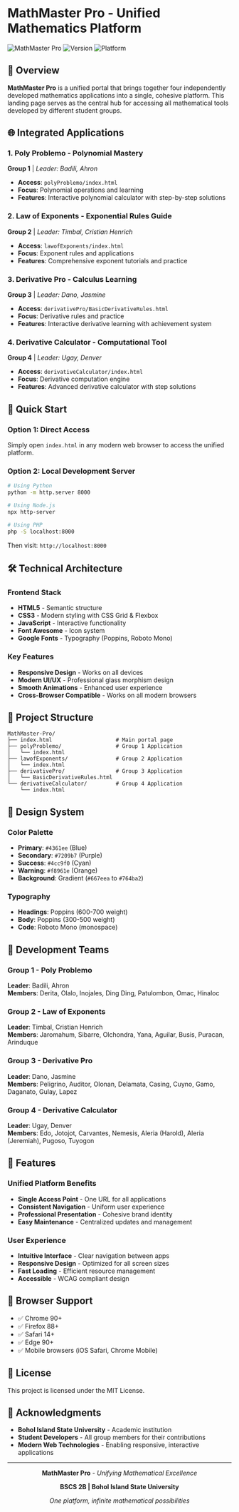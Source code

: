 # MathMaster Pro - Unified Mathematics Platform

![MathMaster Pro](https://img.shields.io/badge/MathMaster-Pro-brightgreen)
![Version](https://img.shields.io/badge/version-1.0.0-blue)
![Platform](https://img.shields.io/badge/platform-Web-brightgreen)

## 🎯 Overview

**MathMaster Pro** is a unified portal that brings together four independently developed mathematics applications into a single, cohesive platform. This landing page serves as the central hub for accessing all mathematical tools developed by different student groups.

## 🌐 Integrated Applications

### 1. **Poly Problemo** - Polynomial Mastery
**Group 1** | *Leader: Badili, Ahron*
- **Access**: `polyProblemo/index.html`
- **Focus**: Polynomial operations and learning
- **Features**: Interactive polynomial calculator with step-by-step solutions

### 2. **Law of Exponents** - Exponential Rules Guide  
**Group 2** | *Leader: Timbal, Cristian Henrich*
- **Access**: `lawofExponents/index.html`
- **Focus**: Exponent rules and applications
- **Features**: Comprehensive exponent tutorials and practice

### 3. **Derivative Pro** - Calculus Learning
**Group 3** | *Leader: Dano, Jasmine*
- **Access**: `derivativePro/BasicDerivativeRules.html`
- **Focus**: Derivative rules and practice
- **Features**: Interactive derivative learning with achievement system

### 4. **Derivative Calculator** - Computational Tool
**Group 4** | *Leader: Ugay, Denver*
- **Access**: `derivativeCalculator/index.html`
- **Focus**: Derivative computation engine
- **Features**: Advanced derivative calculator with step solutions

## 🚀 Quick Start

### Option 1: Direct Access
Simply open `index.html` in any modern web browser to access the unified platform.

### Option 2: Local Development Server
```bash
# Using Python
python -m http.server 8000

# Using Node.js
npx http-server

# Using PHP
php -S localhost:8000
```

Then visit: `http://localhost:8000`

## 🛠️ Technical Architecture

### Frontend Stack
- **HTML5** - Semantic structure
- **CSS3** - Modern styling with CSS Grid & Flexbox
- **JavaScript** - Interactive functionality
- **Font Awesome** - Icon system
- **Google Fonts** - Typography (Poppins, Roboto Mono)

### Key Features
- **Responsive Design** - Works on all devices
- **Modern UI/UX** - Professional glass morphism design
- **Smooth Animations** - Enhanced user experience
- **Cross-Browser Compatible** - Works on all modern browsers

## 📁 Project Structure

```
MathMaster-Pro/
├── index.html                    # Main portal page
├── polyProblemo/                 # Group 1 Application
│   └── index.html
├── lawofExponents/               # Group 2 Application  
│   └── index.html
├── derivativePro/                # Group 3 Application
│   └── BasicDerivativeRules.html
└── derivativeCalculator/         # Group 4 Application
    └── index.html
```

## 🎨 Design System

### Color Palette
- **Primary**: `#4361ee` (Blue)
- **Secondary**: `#7209b7` (Purple)
- **Success**: `#4cc9f0` (Cyan)
- **Warning**: `#f8961e` (Orange)
- **Background**: Gradient (`#667eea` to `#764ba2`)

### Typography
- **Headings**: Poppins (600-700 weight)
- **Body**: Poppins (300-500 weight)
- **Code**: Roboto Mono (monospace)

## 👥 Development Teams

### Group 1 - Poly Problemo
**Leader**: Badili, Ahron  
**Members**: Derita, Olalo, Inojales, Ding Ding, Patulombon, Omac, Hinaloc

### Group 2 - Law of Exponents  
**Leader**: Timbal, Cristian Henrich  
**Members**: Jaromahum, Sibarre, Olchondra, Yana, Aguilar, Busis, Puracan, Arinduque

### Group 3 - Derivative Pro
**Leader**: Dano, Jasmine  
**Members**: Peligrino, Auditor, Olonan, Delamata, Casing, Cuyno, Gamo, Daganato, Gulay, Lapez

### Group 4 - Derivative Calculator
**Leader**: Ugay, Denver  
**Members**: Edo, Jotojot, Carvantes, Nemesis, Aleria (Harold), Aleria (Jeremiah), Pugoso, Tuyogon

## 🌟 Features

### Unified Platform Benefits
- **Single Access Point** - One URL for all applications
- **Consistent Navigation** - Uniform user experience
- **Professional Presentation** - Cohesive brand identity
- **Easy Maintenance** - Centralized updates and management

### User Experience
- **Intuitive Interface** - Clear navigation between apps
- **Responsive Design** - Optimized for all screen sizes
- **Fast Loading** - Efficient resource management
- **Accessible** - WCAG compliant design

## 🔧 Browser Support

- ✅ Chrome 90+
- ✅ Firefox 88+
- ✅ Safari 14+
- ✅ Edge 90+
- ✅ Mobile browsers (iOS Safari, Chrome Mobile)

## 📄 License

This project is licensed under the MIT License.

## 🙏 Acknowledgments

- **Bohol Island State University** - Academic institution
- **Student Developers** - All group members for their contributions
- **Modern Web Technologies** - Enabling responsive, interactive applications

---

<div align="center">

**MathMaster Pro** - *Unifying Mathematical Excellence*

**BSCS 2B | Bohol Island State University**

*One platform, infinite mathematical possibilities*

</div>
